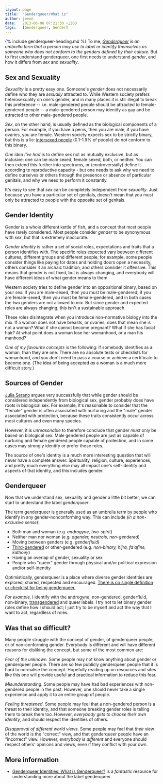 ```yaml
---
layout: page
title:  "Genderqueer/What is"
author: jevon
date:   2013-06-08 07:21:30 +1200
tags:   [Genderqueer, Gender]
---
```


{% include genderqueer-heading.md %}
To me, _*[Genderqueer](genderqueer.md)* is an umbrella term that a person may use to label or identify themselves as someone who does not conform to the _genders_ defined by their culture._ But to first understand genderqueer, one first needs to understand _gender_, and how it differs from _sex_ and _sexuality_.

## Sex and Sexuality
*Sexuality* is a pretty easy one. Someone's _gender_ does not necessarily define who they are _sexually_ attracted to. While Western society prefers heterosexuality on one's gender, and in many places it is still illegal to break this preference -- i.e. male-gendered people should be attracted to female-gendered people -- a male-gendered person may identify as gay and be attracted to other male-gendered people.

*Sex*, on the other hand, is usually defined as the biological components of a person. For example, if you have a penis, then you are male; if you have ovaries, you are female. Western society expects sex to be strictly binary, but this is a lie: <a href="http://en.wikipedia.org/wiki/Intersex">intersexed people</a> (0.1-1.9% of people) do not conform to this binary.

*One idea I've had* is to define sex not as mutually exclusive, but as inclusive: one can be male sexed, female sexed, both, or neither. You can then extend this further into spectrums, or (controversially) define it according to reproductive capacity - but one needs to ask why we need to define ourselves or others through the presence or absence of particular genitals, and why we need to perform it constantly.

It's easy to see that _sex_ can be completely independent from _sexuality_. Just because you have a particular set of genitals, doesn't mean that you must only be attracted to people with the opposite set of genitals.

## Gender Identity
Gender is a whole different kettle of fish, and a concept that most people have rarely considered. Most people consider _gender_ to be synonymous with _sex_, but that is extremely inaccurate.

_Gender identity_ is rather a set of social roles, expectations and traits that a person identifies with. The specific roles expected vary between different cultures, different groups and different people; for example, some people consider things like paying for dates and holding doors open a necessity, others consider it an archaic tradition, and others consider it offensive. This means that gender is not fixed, but is always changing, and everybody will have different ideas of what gender means to them.

Western society tries to define gender into an oppositional binary, based on your sex: If you are male-sexed, then you must be male-gendered; if you are female-sexed, then you must be female-gendered, and in both cases the two genders are not allowed to mix. But since gender and expected roles are always changing, this isn't a sustainable approach.

These roles disintegrate when you introduce non-normative biology into the mix. If a woman does not have breasts, or ovaries, does that mean she is not a woman? What if she cannot become pregnant? What if she has facial hair? At what point does a woman lose her womanhood, or a man his manhood?

*One of my favourite concepts* is the following: If somebody identifies as a woman, than they are one. There are no absolute tests or checklists for womanhood, and you don't need to pass a course or achieve a certificate to become one. (The idea of being accepted _as_ a woman is a much more difficult story.)

## Sources of Gender
[Julia Serano](genderqueer/resources.md) argues very successfully that while gender should be considered independently from biological sex, gender probably does have roots in biological sex. For example, it's reasonable to consider that the "female" gender is often associated with nurturing and the "male" gender associated with protection, because these traits consistently occur across most cultures and even many species.

However, it is _unreasonable_ to therefore conclude that gender _must_ only be based on biological sex. Male gendered people are just as capable of nurturing and female gendered people capable of protection, and in some cases may strongly identify or prefer those roles.

The source of one's identity is a much more interesting question that will never have a complete answer. Spirituality, religion, culture, experiences, and pretty much everything else may all impact one's self-identity and aspects of that identity, and this includes gender.

## Genderqueer
Now that we understand sex, sexuality and gender a little bit better, we can start to understand the label _genderqueer_.

The term genderqueer is generally used as an umbrella term by people who identify in any gender-nonconforming way. This can include (*in a non-exclusive sense*):

* Both man and woman (e.g. _androgyne, two-spirit_)
* Neither man nor woman (e.g. _agender, neutrois, non-gendered_)
* Moving between genders (e.g. _genderfluid_)
* <a href="http://en.wikipedia.org/wiki/Third_gender">Third-gendered</a> or other-gendered (e.g. _non-binary, hijra, fa'afine, kathoey_)
* Having an overlap of gender, sexuality or sex
* People who "queer" gender through physical and/or political expression and/or self-identity

Optimistically, genderqueer is a place where diverse gender identities are explored, shared, respected and encouraged. [There is *no* single definition or checklist for being genderqueer.](genderqueer/am-i-.md)

*For example,* I identify with the androgyne, non-gendered, genderfluid, non-binary, [transgendered](genderqueer/transgender.md) and queer labels. I try not to let binary gender roles define how I should act; I just try to be myself and act the way that I want to act, regardless of roles.

## Was that so difficult?
Many people struggle with the concept of gender, of genderqueer people, or of non-conforming gender. Everybody is different and will have different reasons for disliking the concept, but some of the most common are:

*Fear of the unknown.* Some people may not know anything about gender or genderqueer people. There are so few publicly genderqueer people that it is hard to normalise the concept. Hopefully reading up on resources and sites like this one will provide useful and practical information to reduce this fear.

*Misunderstanding.* Some people may have had bad experiences with non-gendered people in the past. However, one should never take a single experience and apply it to an entire group of people.

*Feeling threatened.* Some people may feel that a non-gendered person is a threat to their identity, and that someone breaking gender roles is telling them to break them too. However, _everybody gets to choose their own identity_, and should respect the identities of others.

*Disapproval of different world views.* Some people may feel that _their_ view of the world is the "correct" view, and that genderqueer people have an "incorrect" view. However, _everybody is different_ and everyone should respect others' opinions and views, even if they conflict with your own.

## More information

* <a href="http://genderqueerid.com/what-is-gq">Genderqueer Identities: What is Genderqueer?</a> is a _fantastic_ resource for understanding more about the label genderqueer.
